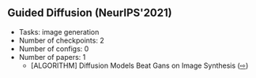 ## Guided Diffusion (NeurIPS'2021)

- Tasks: image generation
- Number of checkpoints: 2
- Number of configs: 0
- Number of papers: 1
  - \[ALGORITHM\] Diffusion Models Beat Gans on Image Synthesis ([⇨](https://github.com/open-mmlab/mmediting/blob/1.x/configs/guided_diffusion/README.md#citation))

